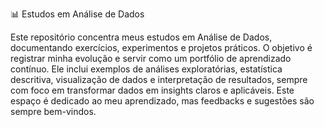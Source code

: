 📊 Estudos em Análise de Dados

Este repositório concentra meus estudos em Análise de Dados, documentando exercícios, experimentos e projetos práticos. O objetivo é registrar minha evolução e servir como um portfólio de aprendizado contínuo.
Ele inclui exemplos de análises exploratórias, estatística descritiva, visualização de dados e interpretação de resultados, sempre com foco em transformar dados em insights claros e aplicáveis.
Este espaço é dedicado ao meu aprendizado, mas feedbacks e sugestões são sempre bem-vindos.
